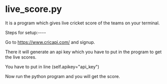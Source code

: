 # live_score.py
It is a program which gives live cricket score of the teams on your terminal.

Steps for setup:----

Go to https://www.cricapi.com/ and signup.

There it will generate an api key which you have to put in the program to get the live scores.

You have to put in line (self.apikey="api_key")

Now run the python program and you will get the score.
